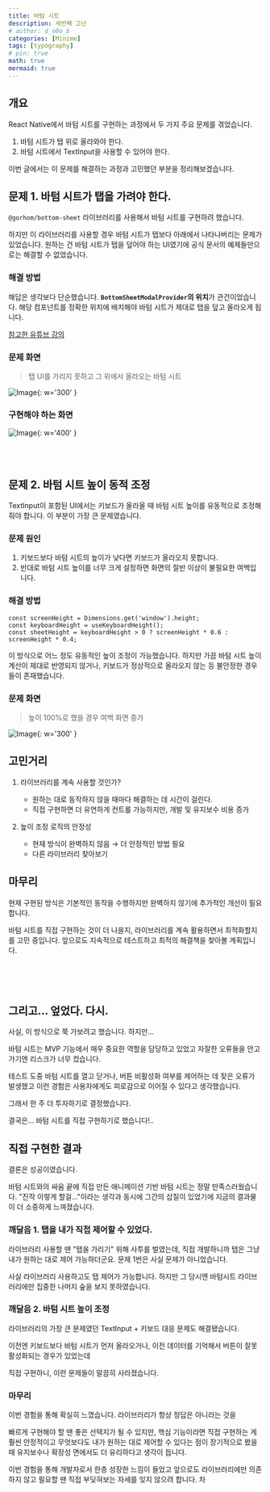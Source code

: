 ```yaml
---
title: 바텀 시트
description: 세번째 고난
# author: d_o0o_b
categories: [Minime]
tags: [typography]
# pin: true
math: true
mermaid: true
---
```


## 개요

React Native에서 바텀 시트를 구현하는 과정에서 두 가지 주요 문제를 겪었습니다.

1. 바텀 시트가 탭 위로 올라와야 한다.
2. 바텀 시트에서 TextInput을 사용할 수 있어야 한다.

이번 글에서는 이 문제를 해결하는 과정과 고민했던 부분을 정리해보겠습니다.


## 문제 1. 바텀 시트가 탭을 가려야 한다.

`@gorhom/bottom-sheet` 라이브러리를 사용해서 바텀 시트를 구현하려 했습니다.

하지만 이 라이브러리를 사용할 경우 바텀 시트가 탭보다 아래에서 나타나버리는 문제가 있었습니다. 원하는 건 바텀 시트가 탭을 덮어야 하는 UI였기에 공식 문서의 예제들만으로는 해결할 수 없었습니다.


### 해결 방법
해답은 생각보다 단순했습니다. **`BottomSheetModalProvider`의 위치**가 관건이었습니다. 해당 컴포넌트를 정확한 위치에 배치해야 바텀 시트가 제대로 탭을 덮고 올라오게 됩니다.

[참고한 유튜브 강의](https://youtu.be/oIEykI5oagI?si=917g4yysij1ZbBU1)

### 문제 화면
> 탭 UI를 가리지 못하고 그 위에서 올라오는 바텀 시트

![Image](https://github.com/user-attachments/assets/98620ffa-8e72-4fd2-b888-cbb103b5b609?raw=true){: w='300' }

### 구현해야 하는 화면
![Image](https://github.com/user-attachments/assets/0ed578e9-b307-4010-8eb1-9061d7e609f7?raw=true){: w='400' }

<br/>
<br/>

## 문제 2. 바텀 시트 높이 동적 조정
TextInput이 포함된 UI에서는 키보드가 올라올 때 바텀 시트 높이를 유동적으로 조정해줘야 합니다. 이 부분이 가장 큰 문제였습니다.

### 문제 원인

1. 키보드보다 바텀 시트의 높이가 낮다면 키보드가 올라오지 못합니다.
2. 반대로 바텀 시트 높이를 너무 크게 설정하면 화면의 절반 이상이 불필요한 여백입니다.

### 해결 방법

```
const screenHeight = Dimensions.get('window').height;
const keyboardHeight = useKeyboardHeight();
const sheetHeight = keyboardHeight > 0 ? screenHeight * 0.6 : screenHeight * 0.4;
```

이 방식으로 어느 정도 유동적인 높이 조정이 가능했습니다. 하지만 가끔 바텀 시트 높이 계산이 제대로 반영되지 않거나, 키보드가 정상적으로 올라오지 않는 등 불안정한 경우들이 존재했습니다.


### 문제 화면 
> 높이 100%로 했을 경우 여백 화면 증가

![Image](https://github.com/user-attachments/assets/d7a0e207-d333-40bc-bb36-648efa9a2f04?raw=true){: w='300' }


## 고민거리

1. 라이브러리를 계속 사용할 것인가?
    - 원하는 대로 동작하지 않을 때마다 해결하는 데 시간이 걸린다.
    - 직접 구현하면 더 유연하게 컨트롤 가능하지만, 개발 및 유지보수 비용 증가

2. 높이 조정 로직의 안정성
    - 현재 방식이 완벽하지 않음 → 더 안정적인 방법 필요
    - 다른 라이브러리 찾아보기


## 마무리 

현재 구현된 방식은 기본적인 동작을 수행하지만 완벽하지 않기에 추가적인 개선이 필요합니다. 

바텀 시트를 직접 구현하는 것이 더 나을지, 라이브러리를 계속 활용하면서 최적화할지를 고민 중입니다. 앞으로도 지속적으로 테스트하고 최적의 해결책을 찾아볼 계획입니다.


<br/>
<br/>
<br/>

## 그리고... 엎었다. 다시.
사실, 이 방식으로 쭉 가보려고 했습니다. 하지만...

바텀 시트는 MVP 기능에서 매우 중요한 역할을 담당하고 있었고 자잘한 오류들을 안고 가기엔 리스크가 너무 컸습니다.

테스트 도중 바텀 시트를 열고 닫거나, 버튼 비활성화 여부를 제어하는 데 잦은 오류가 발생했고 이런 경험은 사용자에게도 피로감으로 이어질 수 있다고 생각했습니다.

그래서 한 주 더 투자하기로 결정했습니다.

결국은... 바텀 시트를 직접 구현하기로 했습니다!..


## 직접 구현한 결과
결론은 성공이였습니다.

바텀 시트와의 싸움 끝에 직접 만든 애니메이션 기반 바텀 시트는 정말 만족스러웠습니다.
"진작 이렇게 할걸..."이라는 생각과 동시에 그간의 삽질이 있었기에 지금의 결과물이 더 소중하게 느껴졌습니다.

### 깨달음 1. 탭을 내가 직접 제어할 수 있었다.
라이브러리 사용할 땐 "탭을 가리기" 위해 사투를 벌였는데, 직접 개발하니까 탭은 그냥 내가 원하는 대로 제어 가능하더군요.
문제 1번은 사실 문제가 아니었습니다.

사실 라이브러리 사용하고도 탭 제어가 가능합니다. 하지만 그 당시엔 바텀시트 라이브러리에만 집중한 나머지 숲을 보지 못하였습니다.

### 깨달음 2. 바텀 시트 높이 조정
라이브러리의 가장 큰 문제였던 TextInput + 키보드 대응 문제도 해결됐습니다.

이전엔 키보드보다 바텀 시트가 먼저 올라오거나, 이전 데이터를 기억해서 버튼이 잘못 활성화되는 경우가 있었는데

직접 구현하니, 이런 문제들이 말끔히 사라졌습니다.

### 마무리 
이번 경험을 통해 확실히 느꼈습니다. 라이브러리가 항상 정답은 아니라는 것을

빠르게 구현해야 할 땐 좋은 선택지가 될 수 있지만,
핵심 기능이라면 직접 구현하는 게 훨씬 안정적이고 무엇보다도 내가 원하는 대로 제어할 수 있다는 점이 장기적으로 봤을 때 유지보수나 확장성 면에서도 더 유리하다고 생각이 듭니다.

이번 경험을 통해 개발자로서 한층 성장한 느낌이 들었고
앞으로도 라이브러리에만 의존하지 않고 필요할 땐 직접 부딪혀보는 자세를 잊지 않으려 합니다.
차